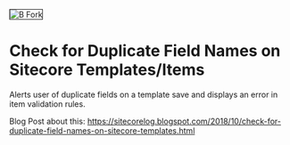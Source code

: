 <img src="https://avatars3.githubusercontent.com/u/41394957" alt="B Fork" border="1"> 


# Check for Duplicate Field Names on Sitecore Templates/Items
Alerts user of duplicate fields on a template save and displays an error in item validation rules.

Blog Post about this: [https://sitecorelog.blogspot.com/2018/10/check-for-duplicate-field-names-on-sitecore-templates.html
](https://sitecorelog.blogspot.com/2018/10/check-for-duplicate-field-names-on-sitecore-templates.html
)


